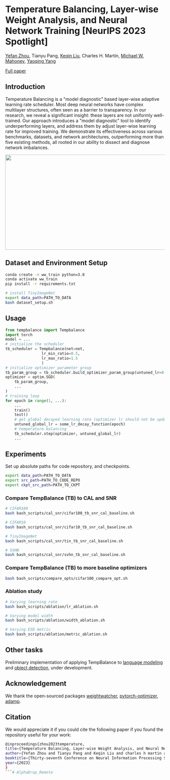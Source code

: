 # Temperature Balancing, Layer-wise Weight Analysis, and Neural Network Training [NeurIPS 2023 Spotlight]

[Yefan Zhou](https://yefanzhou.github.io/), Tianyu Pang, [Keqin Liu](https://math.nju.edu.cn/szdw/apypl1/20221121/i231998.html), Charles H. Martin, [Michael W. Mahoney](https://www.stat.berkeley.edu/~mmahoney/), [Yaoqing Yang](https://sites.google.com/site/yangyaoqingcmu/)

[Full paper](https://openreview.net/forum?id=oyV9FslE3j)

## Introduction
Temperature Balancing is a "model diagnostic" based layer-wise adaptive learning rate scheduler.
Most deep neural networks have complex multilayer structures, often seen as a barrier to transparency. 
In our research, we reveal a significant insight: these layers are not uniformly well-trained. 
Our approach introduces a "model diagnostic" tool to identify underperforming layers, and address them by adjust layer-wise learning rate for improved training.
We demonstrate its effectiveness across various benchmarks, datasets, and network architectures, outperforming more than five existing methods, all rooted in our ability to dissect and diagnose network imbalances.
<!--
![Block](assert/TB_system_design_v3.png)-->
<p align="center">
<img src="assert/github_TB_system_design_v3.png" alt="Image description" width="1200" height="300">
</p>


## Dataset and Environment Setup

```bash
conda create -n ww_train python=3.8
conda activate ww_train
pip install -r requirements.txt

# install TinyImageNet
export data_path=PATH_TO_DATA
bash dataset_setup.sh
```

## Usage
```python
from tempbalance import Tempbalance
import torch
model = ...
# initialize the scheduler
tb_scheduler = Tempbalance(net=net, 
                lr_min_ratio=0.5,
                lr_max_ratio=1.5
                )
# initialize optimizer parameter group
tb_param_group = tb_scheduler.build_optimizer_param_group(untuned_lr=0.1)
optimizer = optim.SGD(
    tb_param_group,
    ...
)
# training loop
for epoch in range(1, ...):
    ...
    train()
    test()
    # get global decayed learning rate (optimizer lr should not be updated here)
    untuned_global_lr = some_lr_decay_function(epoch)
    # temperature balancing
    tb_scheduler.step(optimizer, untuned_global_lr)
    ...
```

## Experiments 
Set up absolute paths for code repository, and checkpoints.
```bash
export data_path=PATH_TO_DATA
export src_path=PATH_TO_CODE_REPO
export ckpt_src_path=PATH_TO_CKPT
```
### Compare TempBalance (TB) to CAL and SNR
```bash
# CIFAR100
bash bash_scripts/cal_snr/cifar100_tb_snr_cal_baseline.sh

# CIFAR10
bash bash_scripts/cal_snr/cifar10_tb_snr_cal_baseline.sh

# TinyImageNet
bash bash_scripts/cal_snr/tin_tb_snr_cal_baseline.sh

# SVHN
bash bash_scripts/cal_snr/svhn_tb_snr_cal_baseline.sh
```

### Compare TempBalance (TB) to more baseline optimizers
```bash
bash bash_scripts/compare_opts/cifar100_compare_opt.sh
```

### Ablation study 
```bash
# Varying learning rate
bash bash_scripts/ablation/lr_ablation.sh

# Varying model width
bash bash_scripts/ablation/width_ablation.sh

# Varying ESD metric
bash bash_scripts/ablation/metric_ablation.sh
```


## Other tasks
Preliminary implementation of applying TempBalance to [language modeling](https://github.com/YefanZhou/TempBalance/tree/main/language_modeling) and [object detection](https://github.com/YefanZhou/TempBalance/tree/main/object_detection), under development.


## Acknowledgement

We thank the open-sourced packages [weightwatcher](https://github.com/CalculatedContent/WeightWatcher/tree/master), [pytorch-optimizer](https://github.com/jettify/pytorch-optimizer), [adamp](https://github.com/clovaai/AdamP).


## Citation
We would appreciate it if you could cite the following paper if you found the repository useful for your work:

```bash
@inproceedings{zhou2023temperature,
title={Temperature Balancing, Layer-wise Weight Analysis, and Neural Network Training},
author={Yefan Zhou and Tianyu Pang and Keqin Liu and charles h martin and Michael W. Mahoney and Yaoqing Yang},
booktitle={Thirty-seventh Conference on Neural Information Processing Systems},
year={2023}
}
```# AlphaDrop_Remote

